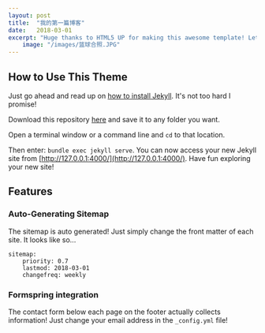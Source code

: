 ```yaml
---
layout: post
title:  "我的第一篇博客"
date:   2018-03-01
excerpt: "Huge thanks to HTML5 UP for making this awesome template! Let's see what it can do"
    image: "/images/篮球合照.JPG"
---
```


## How to Use This Theme
Just go ahead and read up on [how to install Jekyll](https://jekyllrb.com/). It's not too hard I promise!

Download this repository [here](https://github.com/iwiedenm/jekyll-theme-massively) and save it to any folder you want.

Open a terminal window or a command line and ```cd``` to that location.

Then enter: ```bundle exec jekyll serve```. You can now access your new Jekyll site from [http://127.0.0.1:4000/](http://127.0.0.1:4000/). Have fun exploring your new site!

## Features
### Auto-Generating Sitemap
The sitemap is auto generated! Just simply change the front matter of each site. It looks like so...
```
sitemap:
    priority: 0.7
    lastmod: 2018-03-01
    changefreq: weekly
```
### Formspring integration
The contact form below each page on the footer actually collects information! Just change your email address in the ```_config.yml``` file!
